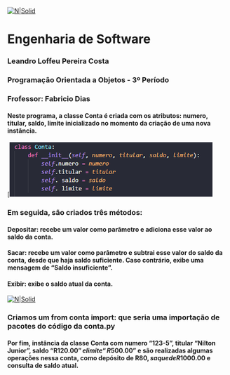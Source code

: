 [![N|Solid](https://universidadedevassouras.edu.br/wp-content/uploads/2022/03/campus_marica.png)](https://universidadedevassouras.edu.br/campus-marica/)

# Engenharia de Software
### Leandro Loffeu Pereira Costa
### Programação Orientada a Objetos - 3º Período
### Frofessor: Fabricio Dias

#### Neste programa, a classe Conta é criada com os atributos: numero, titular, saldo, limite inicializado no momento da criação de uma nova instância. 
[![N|Solid](https://github.com/leandroloffeu/Orientada_a_Objeto_P1/blob/c362c9e9c581c052a5696c2d03158f13ce7f45a1/Imagens/Classe_conta.PNG)


### Em seguida, são criados três métodos:

#### Depositar: recebe um valor como parâmetro e adiciona esse valor ao saldo da conta.
#### Sacar: recebe um valor como parâmetro e subtrai esse valor do saldo da conta, desde que haja saldo suficiente. Caso contrário, exibe uma mensagem de “Saldo insuficiente”.
#### Exibir: exibe o saldo atual da conta.

[![N|Solid](https://universidadedevassouras.edu.br/wp-content/uploads/2022/03/campus_marica.png)](https://universidadedevassouras.edu.br/campus-marica/)

### Criamos um from  conta import: que seria uma importação de pacotes do código da conta.py

#### Por fim, instância da classe Conta com numero “123-5”, titular “Nilton Junior”, saldo “R$120.00” e limite “R$500.00” e são realizadas algumas operações nessa conta, como depósito de R$80, saque de R$1000.00 e consulta de saldo atual.

